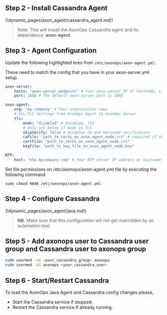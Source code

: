 <h2>Step 2 - Install Cassandra Agent</h2>

{!dynamic_pages/axon_agent/cassandra_agent.md!}

<blockquote>
<p>Note: This will install the AxonOps Cassandra agent and its dependency: <strong>axon-agent</strong></p>
</blockquote>

<h2>Step 3 - Agent Configuration</h2>

<p>Update the following highlighted lines from <code>/etc/axonops/axon-agent.yml</code>:</p>

These need to match the config that you have in your axon-server.yml setup.

``` yaml hl_lines="2 6"
axon-server:
    hosts: "axon-server_endpoint" # Your axon-server IP or hostname, e.g. axonops.mycompany.com
    port: 1888 # The default axon-server port is 1888

axon-agent:
    org: "my-company" # Your organisation name
    # SSL/TLS Settings from AxonOps Agent to AxonOps Server
    tls:
        mode: "disabled" # disabled, TLS
        # Only set below if mode is TLS
        skipVerify: false # Disables CA and Hostname verification
        caFile: "path_to_certs_on_axon_agent_node.crt" # required if skipVerify is not set and you are using a self-signed cert
        certFile: "path_to_certs_on_axon_agent_node.crt"
        keyFile: "path_to_key_file_on_axon_agent_node.key"

NTP:
    host: "ntp.mycompany.com" # Your NTP server IP address or hostname 
```

Set file permissions on /etc/axonops/axon-agent.yml file by executing the following command

```
sudo chmod 0640 /etc/axonops/axon-agent.yml
```

<h2>Step 4 - Configure Cassandra</h2>

{!dynamic_pages/axon_agent/java.md!}

<blockquote>
<p><strong>NB.</strong> Make sure that this configuration will not get overridden by an automation tool.</p>
</blockquote>

<h2>Step 5 - Add axonops user to Cassandra user group and Cassandra user to axonops group</h2>

``` bash
sudo usermod -aG <your_cassandra_group> axonops
sudo usermod -aG axonops <your_cassandra_user>
```

<h2>Step 6 - Start/Restart Cassandra</h2>

To load the AxonOps Java Agent and Cassandra config changes please,

- Start the Cassandra service if stopped.
- Restart the Cassandra service if already running.